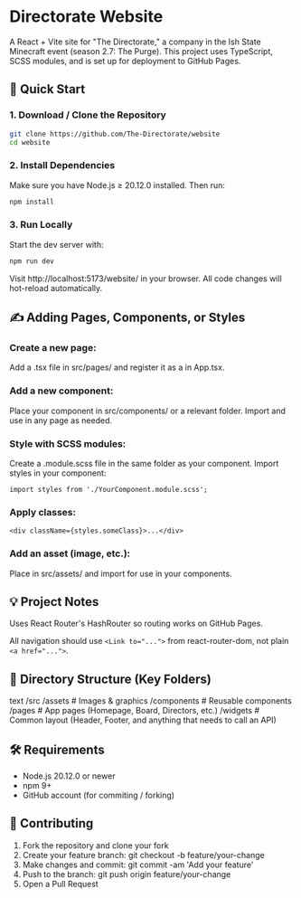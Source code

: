 # Directorate Website
A React + Vite site for "The Directorate," a company in the Ish State Minecraft event (season 2.7: The Purge).
This project uses TypeScript, SCSS modules, and is set up for deployment to GitHub Pages.

## 🚀 Quick Start
### 1. Download / Clone the Repository
```bash
git clone https://github.com/The-Directorate/website
cd website
```
### 2. Install Dependencies
Make sure you have Node.js ≥ 20.12.0 installed.
Then run:
```bash
npm install
```
### 3. Run Locally
Start the dev server with:
```bash
npm run dev
```
Visit http://localhost:5173/website/ in your browser.
All code changes will hot-reload automatically.

## ✍️ Adding Pages, Components, or Styles
### Create a new page:
Add a .tsx file in src/pages/ and register it as a <Route /> in App.tsx.

### Add a new component:
Place your component in src/components/ or a relevant folder.
Import and use in any page as needed.

### Style with SCSS modules:
Create a .module.scss file in the same folder as your component.
Import styles in your component:

```tsx
import styles from './YourComponent.module.scss';
```

### Apply classes:
```
<div className={styles.someClass}>...</div>
```

### Add an asset (image, etc.):
Place in src/assets/ and import for use in your components.

## 💡 Project Notes
Uses React Router's HashRouter so routing works on GitHub Pages.

All navigation should use `<Link to="...">` from react-router-dom, not plain `<a href="...">`.

## 📂 Directory Structure (Key Folders)
text
/src
  /assets         # Images & graphics
  /components     # Reusable components
  /pages          # App pages (Homepage, Board, Directors, etc.)
  /widgets        # Common layout (Header, Footer, and anything that needs to call an API)

## 🛠️ Requirements
- Node.js 20.12.0 or newer
- npm 9+
- GitHub account (for commiting / forking)

## 🤝 Contributing
1. Fork the repository and clone your fork
2. Create your feature branch: git checkout -b feature/your-change
3. Make changes and commit: git commit -am 'Add your feature'
4. Push to the branch: git push origin feature/your-change
5. Open a Pull Request
